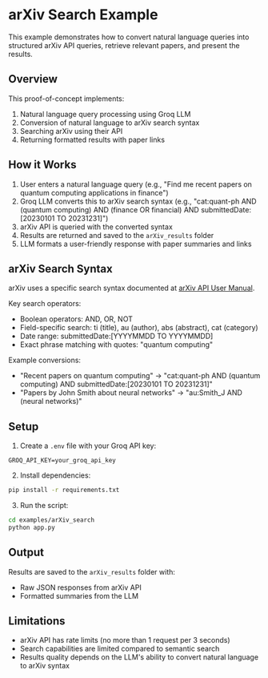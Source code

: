 # arXiv Search Example

This example demonstrates how to convert natural language queries into structured arXiv API queries, retrieve relevant papers, and present the results.

## Overview

This proof-of-concept implements:

1. Natural language query processing using Groq LLM
2. Conversion of natural language to arXiv search syntax
3. Searching arXiv using their API
4. Returning formatted results with paper links

## How it Works

1. User enters a natural language query (e.g., "Find me recent papers on quantum computing applications in finance")
2. Groq LLM converts this to arXiv search syntax (e.g., "cat:quant-ph AND (quantum computing) AND (finance OR financial) AND submittedDate:[20230101 TO 20231231]")
3. arXiv API is queried with the converted syntax
4. Results are returned and saved to the `arXiv_results` folder
5. LLM formats a user-friendly response with paper summaries and links

## arXiv Search Syntax

arXiv uses a specific search syntax documented at [arXiv API User Manual](https://arxiv.org/help/api/user-manual).

Key search operators:
- Boolean operators: AND, OR, NOT
- Field-specific search: ti (title), au (author), abs (abstract), cat (category)
- Date range: submittedDate:[YYYYMMDD TO YYYYMMDD]
- Exact phrase matching with quotes: "quantum computing"

Example conversions:
- "Recent papers on quantum computing" → "cat:quant-ph AND (quantum computing) AND submittedDate:[20230101 TO 20231231]"
- "Papers by John Smith about neural networks" → "au:Smith_J AND (neural networks)"

## Setup

1. Create a `.env` file with your Groq API key:

```
GROQ_API_KEY=your_groq_api_key
```

2. Install dependencies:

```bash
pip install -r requirements.txt
```

3. Run the script:

```bash
cd examples/arXiv_search
python app.py
```

## Output

Results are saved to the `arXiv_results` folder with:
- Raw JSON responses from arXiv API
- Formatted summaries from the LLM

## Limitations

- arXiv API has rate limits (no more than 1 request per 3 seconds)
- Search capabilities are limited compared to semantic search
- Results quality depends on the LLM's ability to convert natural language to arXiv syntax

